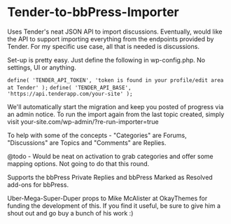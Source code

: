Tender-to-bbPress-Importer
==========================

Uses Tender's neat JSON API to import discussions.  Eventually, would like the API to support importing everything from the endpoints provided by Tender.  For my specific use case, all that is needed is discussions.

Set-up is pretty easy.  Just define the following in wp-config.php.  No settings, UI or anything. 

`define( 'TENDER_API_TOKEN', 'token is found in your profile/edit area at Tender' );`
`define( 'TENDER_API_BASE', 'https://api.tenderapp.com/your-site' );`

We'll automatically start the migration and keep you posted of progress via an admin notice.  To run the import again from the last topic created, simply visit your-site.com/wp-admin/?re-run-importer=true

To help with some of the concepts - "Categories" are Forums, "Discussions" are Topics and "Comments" are Replies.

@todo - Would be neat on activation to grab categories and offer some mapping options.  Not going to do that this round.

Supports the bbPress Private Replies and bbPress Marked as Resolved add-ons for bbPress.

Uber-Mega-Super-Duper props to Mike McAlister at OkayThemes for funding the development of this. If you find it useful, be sure to give him a shout out and go buy a bunch of his work :)